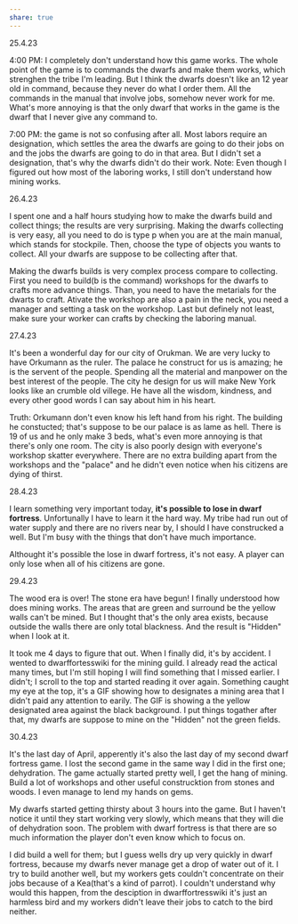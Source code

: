 ```yaml
---
share: true
---
```


25.4.23

4:00 PM:  I completely don't understand how this game works.
The whole point of the game is to commands the dwarfs and make them works, which strenghen the tribe I'm leading.  But I think the dwarfs doesn't like an 12 year old in command, because they never do what I order them. All the commands in the manual that involve jobs, somehow never work for me. What's more annoying is that the only dwarf that works in the game is the dwarf that I never give any command to.

7:00 PM: the game is not so confusing after all.
Most labors require an designation, which settles the area the dwarfs are going to do their jobs on and the jobs the dwarfs are going to do in that area. But I didn't set a designation, that's why the dwarfs didn't do their work.
Note: Even though I figured out how most of the laboring works, I still don't understand how mining works.

26.4.23

I spent one and a half hours studying how to make the dwarfs build and collect things; the results are very surprising. Making the dwarfs collecting is very easy, all you need to do is type p when you are at the main manual, which stands for stockpile. Then, choose the type of objects you wants to collect. All your dwarfs are suppose to be collecting after that.

Making the dwarfs builds is very complex process compare to collecting. First you need to build(b is the command) workshops for the dwarfs to crafts more advance things. Than, you need to have the metarials for the dwarts to craft. Ativate the workshop are also a pain in the neck, you need a manager and setting a task on the workshop. Last but definely not least, make sure your worker can crafts by checking the laboring manual.

27.4.23

It's been a wonderful day for our city of Orukman. We are very lucky to have Orkumann as the ruler. The palace he construct for us is amazing; he is the servent of the people. Spending all the material and manpower on the best interest of the people. The city he design for us will make New York looks like an crumble old villege. He have all the wisdom, kindness, and every other good words I can say about him in his heart.

Truth: Orkumann don't even know his left hand from his right. The building he constucted; that's suppose to be our palace is as lame as hell. There is 19 of us and he only make 3 beds, what's even more annoying is that there's only one room. The city is also poorly design with everyone's workshop skatter everywhere. There are no extra building apart from the workshops and the "palace" and he didn't even notice when his citizens are dying of thirst.

28.4.23

I learn something very important today, **it's possible to lose in dwarf fortress**. Unfortunally I have to learn it the hard way. My tribe had run out of water supply and there are no rivers near by, I should I have construcked a well. But I'm busy with the things that don't have much importance. 

Althought it's possible the lose in dwarf fortress, it's not easy. A player can only lose when all of his citizens are gone.

29.4.23

The wood era is over! The stone era have begun! I finally understood how does mining works. The areas that are green and surround be the yellow walls can't be mined. But I thought that's the only area exists, because outside the walls there are only total blackness. And the result is "Hidden" when I look at it. 

It took me 4 days to figure that out. When I finally did, it's by accident. I wented to dwarffortesswiki for the mining guild. I already read the actical many times, but I'm still hoping I will find something that I missed earlier. I didn't; I scroll to the top and started reading it over again. Something caught my eye at the top, it's a GIF showing how to designates a mining area that I didn't paid any attention to earily. The GIF is showing a the yellow designated area against the black background. I put things togather after that, my dwarfs are suppose to mine on the "Hidden" not the green fields.

30.4.23

It's the last day of April, apperently it's also the last day of my second dwarf fortress game. I lost the second game in the same way I did in the first one; dehydration. The game actually started pretty well, I get the hang of mining. Build a lot of workshops and other useful construcktion from stones and woods. I even manage to lend my hands on gems.


My dwarfs started getting thirsty about 3 hours into the game. But I haven't notice it until they start working very slowly, which means that they will die of dehydration soon. The problem with dwarf fortress is that there are so much information the player don't even know which to focus on. 

I did build a well for them; but I guess wells dry up very quickly in dwarf fortress, because my dwarfs never manage get a drop of water out of it. I try to build another well, but my workers gets couldn't concentrate on their jobs because of a Kea(that's a kind of parrot). I couldn't understand why would this happen, from the desciption in dwarffortresswiki it's just an harmless bird and my workers didn't leave their jobs to catch to the bird neither.


